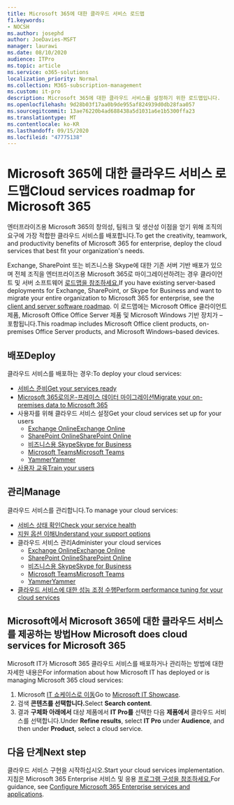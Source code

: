 ```yaml
---
title: Microsoft 365에 대한 클라우드 서비스 로드맵
f1.keywords:
- NOCSH
ms.author: josephd
author: JoeDavies-MSFT
manager: laurawi
ms.date: 08/10/2020
audience: ITPro
ms.topic: article
ms.service: o365-solutions
localization_priority: Normal
ms.collection: M365-subscription-management
ms.custom: it-pro
description: Microsoft 365에 대한 클라우드 서비스를 설정하기 위한 로드맵입니다.
ms.openlocfilehash: 9d28b03f17aa0b9de955af824939d0db28faa057
ms.sourcegitcommit: 13ae76220b4ad688438a5d1031a6e1b5300ffa23
ms.translationtype: MT
ms.contentlocale: ko-KR
ms.lasthandoff: 09/15/2020
ms.locfileid: "47775138"
---
```

# <a name="cloud-services-roadmap-for-microsoft-365"></a><span data-ttu-id="c37ab-103">Microsoft 365에 대한 클라우드 서비스 로드맵</span><span class="sxs-lookup"><span data-stu-id="c37ab-103">Cloud services roadmap for Microsoft 365</span></span>

<span data-ttu-id="c37ab-104">엔터프라이즈용 Microsoft 365의 창의성, 팀워크 및 생산성 이점을 얻기 위해 조직의 요구에 가장 적합한 클라우드 서비스를 배포합니다.</span><span class="sxs-lookup"><span data-stu-id="c37ab-104">To get the creativity, teamwork, and productivity benefits of Microsoft 365 for enterprise, deploy the cloud services that best fit your organization's needs.</span></span>

<span data-ttu-id="c37ab-105">Exchange, SharePoint 또는 비즈니스용 Skype에 대한 기존 서버 기반 배포가 있으며 전체 조직을 엔터프라이즈용 Microsoft 365로 마이그레이션하려는 경우 클라이언트 및 서버 소프트웨어 [로드맵을 참조하세요.](client-server-software-roadmap-microsoft-365.md)</span><span class="sxs-lookup"><span data-stu-id="c37ab-105">If you have existing server-based deployments for Exchange, SharePoint, or Skype for Business and want to migrate your entire organization to Microsoft 365 for enterprise, see the [client and server software roadmap](client-server-software-roadmap-microsoft-365.md).</span></span> <span data-ttu-id="c37ab-106">이 로드맵에는 Microsoft Office 클라이언트 제품, Microsoft Office Office Server 제품 및 Microsoft Windows 기반 장치가 &ndash; 포함됩니다.</span><span class="sxs-lookup"><span data-stu-id="c37ab-106">This roadmap includes Microsoft Office client products, on-premises Office Server products, and Microsoft Windows&ndash;based devices.</span></span>

## <a name="deploy"></a><span data-ttu-id="c37ab-107">배포</span><span class="sxs-lookup"><span data-stu-id="c37ab-107">Deploy</span></span>

<span data-ttu-id="c37ab-108">클라우드 서비스를 배포하는 경우:</span><span class="sxs-lookup"><span data-stu-id="c37ab-108">To deploy your cloud services:</span></span>

- [<span data-ttu-id="c37ab-109">서비스 준비</span><span class="sxs-lookup"><span data-stu-id="c37ab-109">Get your services ready</span></span>](configure-services-and-applications.md)
- [<span data-ttu-id="c37ab-110">Microsoft 365로의온-프레미스 데이터 마이그레이션</span><span class="sxs-lookup"><span data-stu-id="c37ab-110">Migrate your on-premises data to Microsoft 365</span></span>](migrate-data-to-office-365.md)
- <span data-ttu-id="c37ab-111">사용자를 위해 클라우드 서비스 설정</span><span class="sxs-lookup"><span data-stu-id="c37ab-111">Get your cloud services set up for your users</span></span>
  - [<span data-ttu-id="c37ab-112">Exchange Online</span><span class="sxs-lookup"><span data-stu-id="c37ab-112">Exchange Online</span></span>](https://docs.microsoft.com/Exchange/exchange-online)
  - [<span data-ttu-id="c37ab-113">SharePoint Online</span><span class="sxs-lookup"><span data-stu-id="c37ab-113">SharePoint Online</span></span>](https://docs.microsoft.com/sharepoint/sharepoint-online)
  - [<span data-ttu-id="c37ab-114">비즈니스용 Skype</span><span class="sxs-lookup"><span data-stu-id="c37ab-114">Skype for Business</span></span>](https://docs.microsoft.com/SkypeForBusiness/skype-for-business-online)
  - [<span data-ttu-id="c37ab-115">Microsoft Teams</span><span class="sxs-lookup"><span data-stu-id="c37ab-115">Microsoft Teams</span></span>](https://docs.microsoft.com/MicrosoftTeams/Teams-overview)
  - [<span data-ttu-id="c37ab-116">Yammer</span><span class="sxs-lookup"><span data-stu-id="c37ab-116">Yammer</span></span>](https://support.office.com/article/e1464355-1f97-49ac-b2aa-dd320b179dbe)
- [<span data-ttu-id="c37ab-117">사용자 교육</span><span class="sxs-lookup"><span data-stu-id="c37ab-117">Train your users</span></span>](https://docs.microsoft.com/office365/admin/admin-overview/get-started-with-office-365#training-resources-for-your-users)

## <a name="manage"></a><span data-ttu-id="c37ab-118">관리</span><span class="sxs-lookup"><span data-stu-id="c37ab-118">Manage</span></span>

<span data-ttu-id="c37ab-119">클라우드 서비스를 관리합니다.</span><span class="sxs-lookup"><span data-stu-id="c37ab-119">To manage your cloud services:</span></span> 

- [<span data-ttu-id="c37ab-120">서비스 상태 확인</span><span class="sxs-lookup"><span data-stu-id="c37ab-120">Check your service health</span></span>](view-service-health.md)
- [<span data-ttu-id="c37ab-121">지원 옵션 이해</span><span class="sxs-lookup"><span data-stu-id="c37ab-121">Understand your support options</span></span>](https://support.office.com/article/Contact-support-for-business-products-Admin-Help-32a17ca7-6fa0-4870-8a8d-e25ba4ccfd4b)
- <span data-ttu-id="c37ab-122">클라우드 서비스 관리</span><span class="sxs-lookup"><span data-stu-id="c37ab-122">Administer your cloud services</span></span>
  - [<span data-ttu-id="c37ab-123">Exchange Online</span><span class="sxs-lookup"><span data-stu-id="c37ab-123">Exchange Online</span></span>](https://docs.microsoft.com/Exchange/exchange-online)
  - [<span data-ttu-id="c37ab-124">SharePoint Online</span><span class="sxs-lookup"><span data-stu-id="c37ab-124">SharePoint Online</span></span>](https://support.office.com/article/79eb0420-8cbd-4bcb-a90b-ddc7d3ab4b3a)
  - [<span data-ttu-id="c37ab-125">비즈니스용 Skype</span><span class="sxs-lookup"><span data-stu-id="c37ab-125">Skype for Business</span></span>](https://docs.microsoft.com/SkypeForBusiness/skype-for-business-online)
  - [<span data-ttu-id="c37ab-126">Microsoft Teams</span><span class="sxs-lookup"><span data-stu-id="c37ab-126">Microsoft Teams</span></span>](https://docs.microsoft.com//MicrosoftTeams/quality-of-experience-review-guide)
  - [<span data-ttu-id="c37ab-127">Yammer</span><span class="sxs-lookup"><span data-stu-id="c37ab-127">Yammer</span></span>](https://support.office.com/article/e1464355-1f97-49ac-b2aa-dd320b179dbe)
- [<span data-ttu-id="c37ab-128">클라우드 서비스에 대한 성능 조정 수행</span><span class="sxs-lookup"><span data-stu-id="c37ab-128">Perform performance tuning for your cloud services</span></span>](tune-microsoft-365-performance.md)

## <a name="how-microsoft-does-cloud-services-for-microsoft-365"></a><span data-ttu-id="c37ab-129">Microsoft에서 Microsoft 365에 대한 클라우드 서비스를 제공하는 방법</span><span class="sxs-lookup"><span data-stu-id="c37ab-129">How Microsoft does cloud services for Microsoft 365</span></span>

<span data-ttu-id="c37ab-130">Microsoft IT가 Microsoft 365 클라우드 서비스를 배포하거나 관리하는 방법에 대한 자세한 내용은</span><span class="sxs-lookup"><span data-stu-id="c37ab-130">For information about how Microsoft IT has deployed or is managing Microsoft 365 cloud services:</span></span>

1. <span data-ttu-id="c37ab-131">Microsoft [IT 쇼케이스로 이동](https://www.microsoft.com/itshowcase)</span><span class="sxs-lookup"><span data-stu-id="c37ab-131">Go to [Microsoft IT Showcase](https://www.microsoft.com/itshowcase).</span></span>
2. <span data-ttu-id="c37ab-132">검색 **콘텐츠를 선택합니다.**</span><span class="sxs-lookup"><span data-stu-id="c37ab-132">Select **Search content**.</span></span>
3. <span data-ttu-id="c37ab-133">결과 **구체화 아래에서** 대상 제품에서 **IT Pro를** 선택한 다음 **제품에서** 클라우드 서비스를 선택합니다.</span><span class="sxs-lookup"><span data-stu-id="c37ab-133">Under **Refine results**, select **IT Pro** under **Audience**, and then under **Product**, select a cloud service.</span></span>

## <a name="next-step"></a><span data-ttu-id="c37ab-134">다음 단계</span><span class="sxs-lookup"><span data-stu-id="c37ab-134">Next step</span></span>

<span data-ttu-id="c37ab-135">클라우드 서비스 구현을 시작하십시오.</span><span class="sxs-lookup"><span data-stu-id="c37ab-135">Start your cloud services implementation.</span></span> <span data-ttu-id="c37ab-136">지침은 Microsoft 365 Enterprise 서비스 및 응용 [프로그램 구성을 참조하세요.](configure-services-and-applications.md)</span><span class="sxs-lookup"><span data-stu-id="c37ab-136">For guidance, see [Configure Microsoft 365 Enterprise services and applications](configure-services-and-applications.md).</span></span>